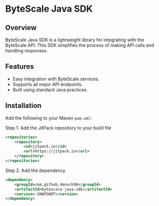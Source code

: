 # ByteScale Java SDK

## Overview
ByteScale Java SDK is a lightweight library for integrating with the ByteScale API. This SDK simplifies the process of making API calls and handling responses.

## Features
- Easy integration with ByteScale services.
- Supports all major API endpoints.
- Built using standard Java practices.

## Installation
Add the following to your Maven `pom.xml`:

Step 1. Add the JitPack repository to your build file
```xml	
<repositories>
    <repository>
        <id>jitpack.io</id>
        <url>https://jitpack.io</url>
    </repository>
</repositories>
```

Step 2. Add the dependency	
```xml	
<dependency>
    <groupId>com.github.dmnvch98</groupId>
    <artifactId>bytescale-java-sdk</artifactId>
    <version>-SNAPSHOT</version>
</dependency>
```